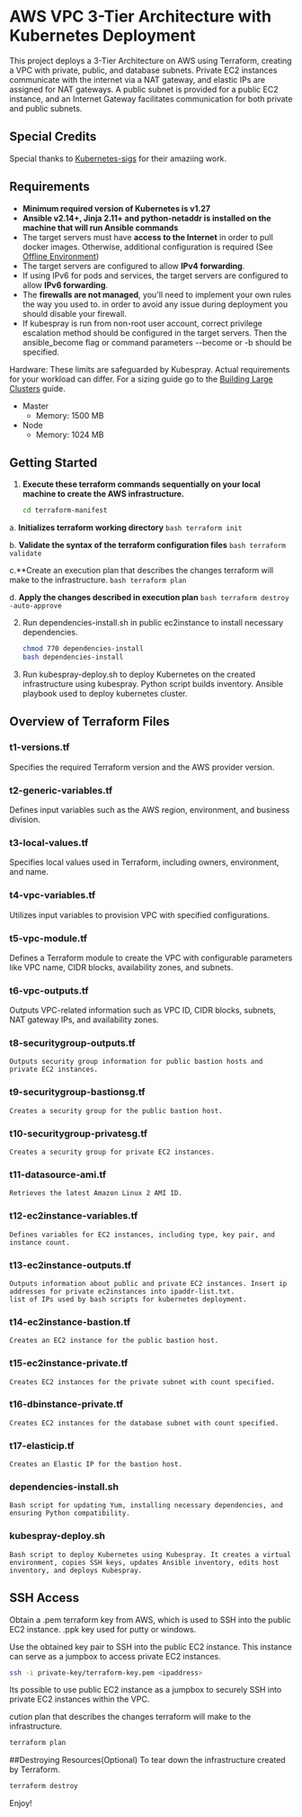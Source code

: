 # [](https://github.com/odennav/terraform-k8s-aws_ec2/blob/main/icons-k8s-color/icons8-amazon-web-services-48)AWS VPC 3-Tier Architecture with Kubernetes Deployment [](https://github.com/odennav/terraform-k8s-aws_ec2/blob/main/icons-k8s-color/icons8-kubernetes-48.png)

This project deploys a 3-Tier Architecture on AWS using Terraform, creating a VPC with private, public, and database subnets. Private EC2 instances communicate with the internet via a NAT gateway, and elastic IPs are assigned for NAT gateways. A public subnet is provided for a public EC2 instance, and an Internet Gateway facilitates communication for both private and public subnets.

## Special Credits

Special thanks to [Kubernetes-sigs](https://https://github.com/kubernetes-sigs) for their amaziing work.

## Requirements

- **Minimum required version of Kubernetes is v1.27**
- **Ansible v2.14+, Jinja 2.11+ and python-netaddr is installed on the machine that will run Ansible commands**
- The target servers must have **access to the Internet** in order to pull docker images. Otherwise, additional configuration is required (See [Offline Environment](docs/offline-environment.md))
- The target servers are configured to allow **IPv4 forwarding**.
- If using IPv6 for pods and services, the target servers are configured to allow **IPv6 forwarding**.
- The **firewalls are not managed**, you'll need to implement your own rules the way you used to.
    in order to avoid any issue during deployment you should disable your firewall.
- If kubespray is run from non-root user account, correct privilege escalation method
    should be configured in the target servers. Then the ansible_become flag
    or command parameters --become or -b should be specified.

Hardware:
These limits are safeguarded by Kubespray. Actual requirements for your workload can differ. For a sizing guide go to the [Building Large Clusters](https://kubernetes.io/docs/setup/cluster-large/#size-of-master-and-master-components) guide.

- Master
  - Memory: 1500 MB
- Node
  - Memory: 1024 MB


## Getting Started
1. **Execute these terraform commands sequentially on your local machine to create the AWS infrastructure.**
     ```bash
     cd terraform-manifest
     ```

a. **Initializes terraform working directory**
     ```bash
     terraform init
     ```

b. **Validate the syntax of the terraform configuration files**
     ```bash
     terraform validate
     ```

c.**Create an execution plan that describes the changes terraform will make to the infrastructure.
    ```bash
    terraform plan
    ```

d. **Apply the changes described in execution plan**
    ```bash
    terraform destroy -auto-approve
    ```


2. Run dependencies-install.sh in public ec2instance to install necessary dependencies.
    ```bash
    chmod 770 dependencies-install
    bash dependencies-install
    ```
3. Run kubespray-deploy.sh to deploy Kubernetes on the created infrastructure using kubespray.
   Python script builds inventory.
   Ansible playbook used to deploy kubernetes cluster.


## Overview of Terraform Files

### t1-versions.tf
   Specifies the required Terraform version and the AWS provider version.

### t2-generic-variables.tf
   Defines input variables such as the AWS region, environment, and business division.

### t3-local-values.tf
   Specifies local values used in Terraform, including owners, environment, and name.

### t4-vpc-variables.tf
   Utilizes input variables to provision VPC with specified configurations.

### t5-vpc-module.tf
   Defines a Terraform module to create the VPC with configurable parameters like VPC name, CIDR blocks, availability zones, and subnets.

### t6-vpc-outputs.tf
Outputs VPC-related information such as VPC ID, CIDR blocks, subnets, NAT gateway IPs, and availability zones.

### t8-securitygroup-outputs.tf
    Outputs security group information for public bastion hosts and private EC2 instances.

### t9-securitygroup-bastionsg.tf
    Creates a security group for the public bastion host.

### t10-securitygroup-privatesg.tf
    Creates a security group for private EC2 instances.

### t11-datasource-ami.tf
    Retrieves the latest Amazon Linux 2 AMI ID.

### t12-ec2instance-variables.tf
    Defines variables for EC2 instances, including type, key pair, and instance count.

### t13-ec2instance-outputs.tf
    Outputs information about public and private EC2 instances. Insert ip addresses for private ec2instances into ipaddr-list.txt.
    list of IPs used by bash scripts for kubernetes deployment.

### t14-ec2instance-bastion.tf
    Creates an EC2 instance for the public bastion host.

### t15-ec2instance-private.tf
    Creates EC2 instances for the private subnet with count specified.

### t16-dbinstance-private.tf
    Creates EC2 instances for the database subnet with count specified.

### t17-elasticip.tf
    Creates an Elastic IP for the bastion host.

### dependencies-install.sh
    Bash script for updating Yum, installing necessary dependencies, and ensuring Python compatibility.

### kubespray-deploy.sh
    Bash script to deploy Kubernetes using Kubespray. It creates a virtual environment, copies SSH keys, updates Ansible inventory, edits host inventory, and deploys Kubespray.



## SSH Access
   Obtain a .pem terraform key from AWS, which is used to SSH into the public EC2 instance. .ppk key used for putty or windows.

   Use the obtained key pair to SSH into the public EC2 instance. This instance can serve as a jumpbox to access private EC2 instances.

   ```bash
   ssh -i private-key/terraform-key.pem <ipaddress>
   ```
   Its possible to use public EC2 instance as a jumpbox to securely SSH into private EC2 instances within the VPC.

cution plan that describes the changes terraform will make to the infrastructure.
  ```bash
  terraform plan
  ```

##Destroying Resources(Optional)
To tear down the infrastructure created by Terraform.
  ```bash
  terraform destroy
  ```

Enjoy!
